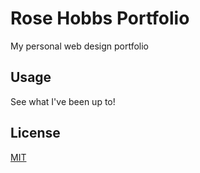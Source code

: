 # Rose Hobbs Portfolio

My personal web design portfolio

## Usage

See what I've been up to!

## License

[MIT](https://choosealicense.com/licenses/mit/)